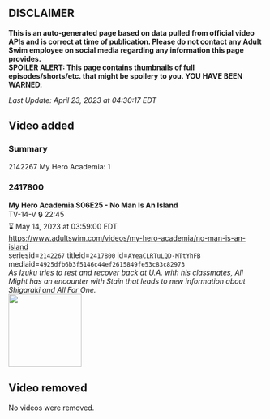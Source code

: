 ## DISCLAIMER
**This is an auto-generated page based on data pulled from official video APIs and is correct at time of publication. Please do not contact any Adult Swim employee on social media regarding any information this page provides.**  
**SPOILER ALERT: This page contains thumbnails of full episodes/shorts/etc. that might be spoilery to you. YOU HAVE BEEN WARNED.**  

_Last Update: April 23, 2023 at 04:30:17 EDT_
## Video added
### Summary
2142267 My Hero Academia: 1  
### 2417800
**My Hero Academia S06E25 - No Man Is An Island**  
TV-14-V 🔒 22:45  
⌛ May 14, 2023 at 03:59:00 EDT  
https://www.adultswim.com/videos/my-hero-academia/no-man-is-an-island  
seriesid=`2142267` titleid=`2417800` id=`AYeaCLRTuLQD-MTtYhFB` mediaid=`4925dfb6b3f5146c44ef2615849fe53c83c82973`  
_As Izuku tries to rest and recover back at U.A. with his classmates, All Might has an encounter with Stain that leads to new information about Shigaraki and All For One._  
<a href="https://media.cdn.adultswim.com/uploads/20230422/thumbnails/2_2342210036-MHA138.Still001tiny.png"><img src="https://media.cdn.adultswim.com/uploads/20230422/thumbnails/2_2342210036-MHA138.Still001tiny.png" height="144px" /></a>
## Video removed
No videos were removed.  
